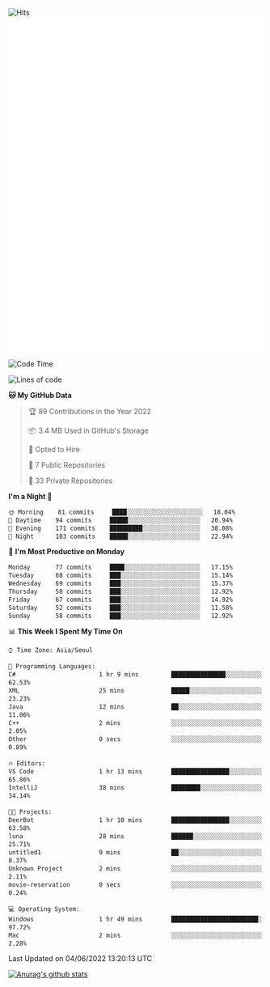 ![Hits](https://hits.seeyoufarm.com/api/count/incr/badge.svg?url=https%3A%2F%2Fgithub.com%2Fkokose1234&count_bg=%2379C83D&title_bg=%23555555&icon=apple.svg&icon_color=%23E7E7E7&title=hits&edge_flat=false)
<br/>
![Metrics](https://github.com/kokose1234/kokose1234/blob/main/github-metrics.svg)

<!--START_SECTION:waka-->
![Code Time](http://img.shields.io/badge/Code%20Time-647%20hrs%2011%20mins-blue)

![Lines of code](https://img.shields.io/badge/From%20Hello%20World%20I%27ve%20Written-2%20Million%20lines%20of%20code-blue)

**🐱 My GitHub Data** 

> 🏆 89 Contributions in the Year 2022
 > 
> 📦 3.4 MB Used in GitHub's Storage 
 > 
> 💼 Opted to Hire
 > 
> 📜 7 Public Repositories 
 > 
> 🔑 33 Private Repositories  
 > 
**I'm a Night 🦉** 

```text
🌞 Morning    81 commits     ████░░░░░░░░░░░░░░░░░░░░░   18.04% 
🌆 Daytime    94 commits     █████░░░░░░░░░░░░░░░░░░░░   20.94% 
🌃 Evening    171 commits    █████████░░░░░░░░░░░░░░░░   38.08% 
🌙 Night      103 commits    █████░░░░░░░░░░░░░░░░░░░░   22.94%

```
📅 **I'm Most Productive on Monday** 

```text
Monday       77 commits     ████░░░░░░░░░░░░░░░░░░░░░   17.15% 
Tuesday      68 commits     ███░░░░░░░░░░░░░░░░░░░░░░   15.14% 
Wednesday    69 commits     ███░░░░░░░░░░░░░░░░░░░░░░   15.37% 
Thursday     58 commits     ███░░░░░░░░░░░░░░░░░░░░░░   12.92% 
Friday       67 commits     ███░░░░░░░░░░░░░░░░░░░░░░   14.92% 
Saturday     52 commits     ███░░░░░░░░░░░░░░░░░░░░░░   11.58% 
Sunday       58 commits     ███░░░░░░░░░░░░░░░░░░░░░░   12.92%

```


📊 **This Week I Spent My Time On** 

```text
⌚︎ Time Zone: Asia/Seoul

💬 Programming Languages: 
C#                       1 hr 9 mins         ███████████████░░░░░░░░░░   62.53% 
XML                      25 mins             █████░░░░░░░░░░░░░░░░░░░░   23.23% 
Java                     12 mins             ██░░░░░░░░░░░░░░░░░░░░░░░   11.06% 
C++                      2 mins              ░░░░░░░░░░░░░░░░░░░░░░░░░   2.05% 
Other                    0 secs              ░░░░░░░░░░░░░░░░░░░░░░░░░   0.89%

🔥 Editors: 
VS Code                  1 hr 13 mins        ████████████████░░░░░░░░░   65.86% 
IntelliJ                 38 mins             ████████░░░░░░░░░░░░░░░░░   34.14%

🐱‍💻 Projects: 
DeerBot                  1 hr 10 mins        ████████████████░░░░░░░░░   63.58% 
luna                     28 mins             ██████░░░░░░░░░░░░░░░░░░░   25.71% 
untitled1                9 mins              ██░░░░░░░░░░░░░░░░░░░░░░░   8.37% 
Unknown Project          2 mins              ░░░░░░░░░░░░░░░░░░░░░░░░░   2.11% 
movie-reservation        0 secs              ░░░░░░░░░░░░░░░░░░░░░░░░░   0.24%

💻 Operating System: 
Windows                  1 hr 49 mins        ████████████████████████░   97.72% 
Mac                      2 mins              ░░░░░░░░░░░░░░░░░░░░░░░░░   2.28%

```


 Last Updated on 04/06/2022 13:20:13 UTC
<!--END_SECTION:waka-->

[![Anurag's github stats](https://github-readme-stats.vercel.app/api?username=kokose1234&theme=dracula)](https://github.com/anuraghazra/github-readme-stats)



	
